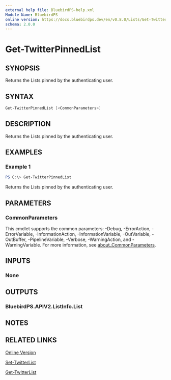 ```yaml
---
external help file: BluebirdPS-help.xml
Module Name: BluebirdPS
online version: https://docs.bluebirdps.dev/en/v0.8.0/Lists/Get-TwitterPinnedList/
schema: 2.0.0
---
```


# Get-TwitterPinnedList

## SYNOPSIS

Returns the Lists pinned by the authenticating user.

## SYNTAX

```powershell
Get-TwitterPinnedList [<CommonParameters>]
```

## DESCRIPTION

Returns the Lists pinned by the authenticating user.

## EXAMPLES

### Example 1

```powershell
PS C:\> Get-TwitterPinnedList
```

Returns the Lists pinned by the authenticating user.

## PARAMETERS

### CommonParameters

This cmdlet supports the common parameters: -Debug, -ErrorAction, -ErrorVariable, -InformationAction, -InformationVariable, -OutVariable, -OutBuffer, -PipelineVariable, -Verbose, -WarningAction, and -WarningVariable. For more information, see [about_CommonParameters](http://go.microsoft.com/fwlink/?LinkID=113216).

## INPUTS

### None

## OUTPUTS

### BluebirdPS.APIV2.ListInfo.List

## NOTES

## RELATED LINKS

[Online Version](https://docs.bluebirdps.dev/en/v0.8.0/Lists/Get-TwitterPinnedList)

[Set-TwitterList](https://docs.bluebirdps.dev/en/v0.8.0/Lists/Set-TwitterList)

[Get-TwitterList](https://docs.bluebirdps.dev/en/v0.8.0/Lists/Get-TwitterList)

